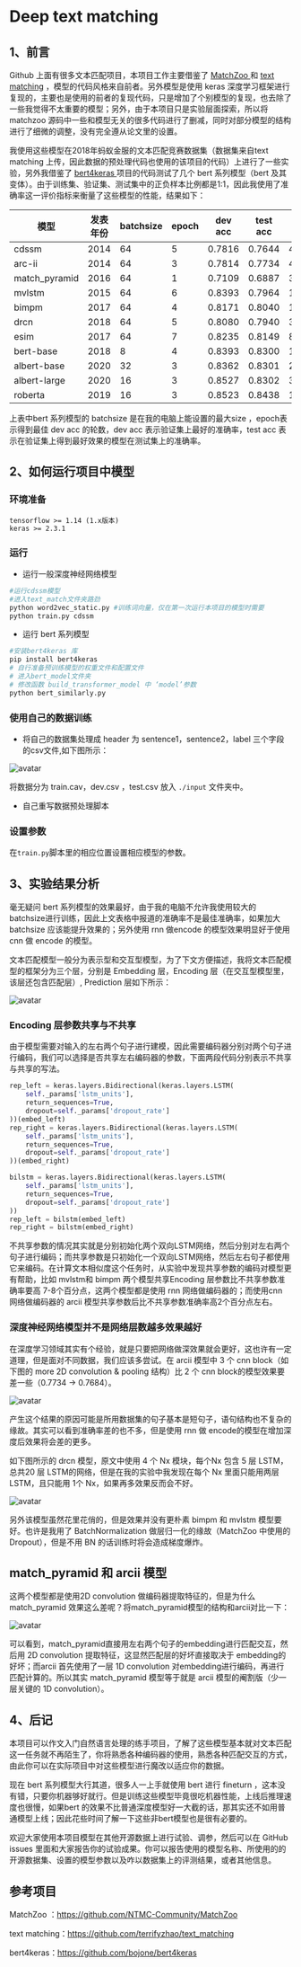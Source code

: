 # Deep text matching

## 1、前言

Github 上面有很多文本匹配项目，本项目工作主要借鉴了 [MatchZoo ](https://github.com/NTMC-Community/MatchZoo)和 [text matching](https://github.com/terrifyzhao/text_matching) ，模型的代码风格来自前者。另外模型是使用 keras 深度学习框架进行复现的，主要也是使用的前者的复现代码，只是增加了个别模型的复现，也去除了一些我觉得不太重要的模型；另外，由于本项目只是实验层面探索，所以将 matchzoo 源码中一些和模型无关的很多代码进行了删减，同时对部分模型的结构进行了细微的调整，没有完全遵从论文里的设置。

我使用这些模型在2018年蚂蚁金服的文本匹配竞赛数据集（数据集来自text matching 上传，因此数据的预处理代码也使用的该项目的代码）上进行了一些实验，另外我借鉴了 [bert4keras ](https://github.com/bojone/bert4keras)项目的代码测试了几个 bert 系列模型（bert 及其变体）。由于训练集、验证集、测试集中的正负样本比例都是1:1，因此我使用了准确率这一评价指标来衡量了这些模型的性能，结果如下：

| 模型          | 发表年份 | batchsize | epoch | dev acc | test acc | 训练参数量  |
| ------------- | -------- | --------- | ----- | ------- | -------- | ----------- |
| cdssm         | 2014     | 64        | 5     | 0.7816  | 0.7644   | 470,684     |
| arc-ii        | 2014     | 64        | 3     | 0.7814  | 0.7734   | 47,362      |
| match_pyramid | 2016     | 64        | 1     | 0.7109  | 0.6887   | 3,650,882   |
| mvlstm        | 2015     | 64        | 6     | 0.8393  | 0.7964   | 107,778     |
| bimpm         | 2017     | 64        | 4     | 0.8171  | 0.8040   | 103,426     |
| drcn          | 2018     | 64        | 5     | 0.8080  | 0.7940   | 3,430,050   |
| esim          | 2017     | 64        | 7     | 0.8235  | 0.8149   | 839,810     |
| bert-base     | 2018     | 8         | 4     | 0.8393  | 0.8300   | 177,854,978 |
| albert-base   | 2020     | 32        | 3     | 0.8362  | 0.8301   | 24,302,594  |
| albert-large  | 2020     | 16        | 3     | 0.8527  | 0.8302   | 35,811,330  |
| roberta       | 2019     | 16        | 3     | 0.8523  | 0.8438   | 102,269,186 |

上表中bert 系列模型的 batchsize 是在我的电脑上能设置的最大size ，epoch表示得到最佳 dev acc 的轮数，dev acc 表示验证集上最好的准确率，test acc 表示在验证集上得到最好效果的模型在测试集上的准确率。

## 2、如何运行项目中模型

### 环境准备

```
tensorflow >= 1.14 (1.x版本)
keras >= 2.3.1
```

### 运行

- 运行一般深度神经网络模型

```python
#运行cdssm模型
#进入text_match文件夹路劲
python word2vec_static.py #训练词向量，仅在第一次运行本项目的模型时需要
python train.py cdssm
```

- 运行 bert 系列模型

```python
#安装bert4keras 库
pip install bert4keras
# 自行准备预训练模型的权重文件和配置文件
# 进入bert_model文件夹
# 修改函数 build_transformer_model 中 ‘model’参数
python bert_similarly.py
```

### 使用自己的数据训练

- 将自己的数据集处理成 header 为 sentence1，sentence2，label 三个字段的csv文件,如下图所示：

![avatar](./pic/捕获6.PNG)

将数据分为 train.cav，dev.csv ，test.csv 放入 `./input` 文件夹中。

- 自己重写数据预处理脚本

### 设置参数

在`train.py`脚本里的相应位置设置相应模型的参数。

## 3、实验结果分析

毫无疑问 bert 系列模型的效果最好，由于我的电脑不允许我使用较大的batchsize进行训练，因此上文表格中报道的准确率不是最佳准确率，如果加大batchsize 应该能提升效果的；另外使用 rnn 做encode 的模型效果明显好于使用cnn 做 encode 的模型。

文本匹配模型一般分为表示型和交互型模型，为了下文方便描述，我将文本匹配模型的框架分为三个层，分别是 Embedding 层，Encoding 层（在交互型模型里，该层还包含匹配层）, Prediction 层如下所示：

![avatar](./pic/7.png)

### Encoding 层参数共享与不共享

由于模型需要对输入的左右两个句子进行建模，因此需要编码器分别对两个句子进行编码，我们可以选择是否共享左右编码器的参数，下面两段代码分别表示不共享与共享的写法。

```python
rep_left = keras.layers.Bidirectional(keras.layers.LSTM(
    self._params['lstm_units'],
    return_sequences=True,
    dropout=self._params['dropout_rate']
))(embed_left)
rep_right = keras.layers.Bidirectional(keras.layers.LSTM(
    self._params['lstm_units'],
    return_sequences=True,
    dropout=self._params['dropout_rate']
))(embed_right)
```

```python
bilstm = keras.layers.Bidirectional(keras.layers.LSTM(
    self._params['lstm_units'],
    return_sequences=True,
    dropout=self._params['dropout_rate']
))
rep_left = bilstm(embed_left)
rep_right = bilstm(embed_right)
```

不共享参数的情况其实就是分别初始化两个双向LSTM网络，然后分别对左右两个句子进行编码；而共享参数是只初始化一个双向LSTM网络，然后左右句子都使用它来编码。在计算文本相似度这个任务时，从实验中发现共享参数的编码对模型更有帮助，比如 mvlstm和 bimpm 两个模型共享Encoding 层参数比不共享参数准确率要高 7-8个百分点，这两个模型都是使用 rnn 网络做编码器的；而使用cnn 网络做编码器的 arcii 模型共享参数后比不共享参数准确率高2个百分点左右。

### 深度神经网络模型并不是网络层数越多效果越好

在深度学习领域其实有个经验，就是只要把网络做深效果就会更好，这也许有一定道理，但是面对不同数据，我们应该多尝试。在 arcii 模型中 3 个 cnn block（如下图的 more 2D convolution & pooling 结构）比 2 个 cnn block的模型效果要差一些（0.7734 -> 0.7684）。

![avatar](./pic/arcii.png)

产生这个结果的原因可能是所用数据集的句子基本是短句子，语句结构也不复杂的缘故。其实可以看到准确率差的也不多，但是使用 rnn 做 encode的模型在增加深度后效果将会差的更多。

如下图所示的 drcn 模型，原文中使用 4 个 Nx 模块，每个Nx 包含 5 层 LSTM，总共20 层 LSTM的网络，但是在我的实验中我发现在每个 Nx 里面只能用两层LSTM，且只能用 1个 Nx，如果再多效果反而会不好。

![avatar](./pic/drcn.png)

另外该模型虽然花里花俏的，但是效果并没有更朴素 bimpm 和 mvlstm 模型要好。也许是我用了 BatchNormalization 做层归一化的缘故（MatchZoo 中使用的 Dropout），但是不用 BN 的话训练时将会造成梯度爆炸。

## match_pyramid 和 arcii 模型

这两个模型都是使用2D convolution 做编码器提取特征的，但是为什么match_pyramid 效果这么差呢？将match_pyramid模型的结构和arcii对比一下：

![avatar](./pic/match_pyramid.png)

可以看到，match_pyramid直接用左右两个句子的embedding进行匹配交互，然后用 2D convolution 提取特征，这显然匹配层的好坏直接取决于 embedding的好坏；而arcii 首先使用了一层 1D convolution 对embedding进行编码，再进行匹配计算的。所以其实 match_pyramid 模型等于就是 arcii 模型的阉割版（少一层关键的 1D convolution）。

## 4、后记

本项目可以作文入门自然语言处理的练手项目，了解了这些模型基本就对文本匹配这一任务就不再陌生了，你将熟悉各种编码器的使用，熟悉各种匹配交互的方式，由此你可以在实际项目中对这些模型进行魔改以适应你的数据。

现在 bert 系列模型大行其道，很多人一上手就使用 bert 进行 fineturn ，这本没有错，只要你机器够好就行。但是训练这些模型毕竟很吃机器性能，上线后推理速度也很慢，如果bert 的效果不比普通深度模型好一大截的话，那其实还不如用普通模型上线；因此花些时间了解一下这些非bert模型也是很有必要的。

欢迎大家使用本项目模型在其他开源数据上进行试验、调参，然后可以在 GitHub issues 里面和大家报告你的试验成果。你可以报告使用的模型名称、所使用的的开源数据集、设置的模型参数以及咋以数据集上的评测结果，或者其他信息。

## 参考项目

MatchZoo ：https://github.com/NTMC-Community/MatchZoo

text matching：https://github.com/terrifyzhao/text_matching

bert4keras：https://github.com/bojone/bert4keras
